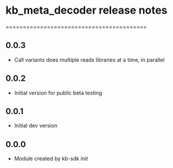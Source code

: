 # kb_meta_decoder release notes
=========================================

0.0.3
-----
* Call variants does multiple reads libraries at a time, in parallel

0.0.2
-----
* Initial version for public beta testing

0.0.1
-----
* Initial dev version

0.0.0
-----
* Module created by kb-sdk init
